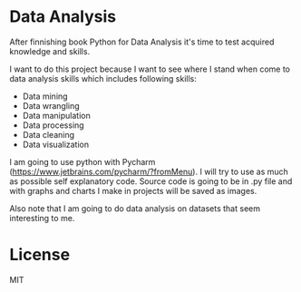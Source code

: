 # Data Analysis

After finnishing book Python for Data Analysis it's time to test acquired knowledge and skills.

I want to do this project because I want to see where I stand when come to data analysis skills which includes following skills:
- Data mining
- Data wrangling
- Data manipulation
- Data processing
- Data cleaning
- Data visualization

I am going to use python with Pycharm (https://www.jetbrains.com/pycharm/?fromMenu).
I will try to use as much as possible self explanatory code.
Source code is going to be in .py file and with graphs and charts I make in projects will be saved as images.

Also note that I am going to do data analysis on datasets that seem interesting to me.

# License
MIT
